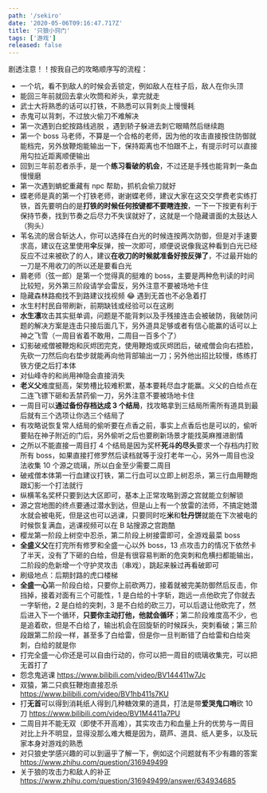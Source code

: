 ```yaml
---
path: '/sekiro'
date: '2020-05-06T09:16:47.717Z'
title: '只狼小窍门'
tags: ['游戏']
released: false
---
```


剧透注意！！按我自己的攻略顺序写的流程：

- 一个坑，看不到敌人的时候会丢锁定，例如敌人在柱子后，敌人在你头顶
- 能回三年前就回去拿火吹筒和斧头，拿完就走
- 武士大将熟悉的话可以打铁，不熟悉可以背刺炎上慢慢耗
- 赤鬼可以背刺，不过放火偷刀不难解决
- 第一次遇到白蛇按路线逃脱 ，遇到轿子躲进去刺它眼睛然后继续跑
- 第一个 boss 马老师，不算是一个合格的老师，因为他的攻击直接按住防御就能档完，另外放鞭炮能输出一下，保持距离也不怕跟不上，有提示时可以直接用勾拉近距离顺便输出
- 回到三年前忍者杀手，是一个**练习看破的机会**，不过还是手残也能背刺一条血慢慢磨
- 第一次遇到蚺蛇重藏有 npc 帮助，抓机会偷刀就好
- 蝶老师是真的第一个打铁老师，谢谢蝶老师，建议大家在这交交学费老实练打铁，首先要明白的是**打铁的时候任何按键都不要瞎连按**，一下一下按更有利于保持节奏，找到节奏之后尽力不失误就好了，这就是一个隐藏谱面的太鼓达人（狗头）
- 苇名流的居合斩达人，你可以选择在白光的时候连按两次防御，但是对手速要求高，建议在这里使用**伞**反弹，按一次即可，顺便说说像我这种看到白光已经反应不过来被砍了的人，建议**在收刀的时候就准备好按反弹了**，不过最开始的一刀是不用收刀的所以还是要看白光
- 屑老师（弦一郎）是第一个觉得真的挺难的 boss，主要是两种危判读的时间比较短，另外第三阶段请学会雷反，另外注意不要被场地卡住
- 隐藏森林路痴找不到路建议找视频 😂 遇到无首也不必急着打
- 水生村村民自带刷新，前期缺钱或经验可以在这刷
- **水生凛**攻击其实挺单调，问题是不能背刺以及手残接连击会被破防，我破防问题的解决方案是连击只接后面几下，另外道具足够或者有信心能赢的话可以上神之飞雪（一周目省着不敢用，二周目一百多个了）
- 幻影破戒僧被鞭炮和灰烬团完克，使用鞭炮或灰烬团后，破戒僧会向右捂脸，先砍一刀然后向右垫步就能再向他背部输出一刀；另外他出招比较慢，练练打铁方便之后打本体
- 对仙峰寺的和尚用神隐会直接消失
- **老义父**难度挺高，架势槽比较难积累，基本要耗尽血才能赢。义父的白给点在二连飞镖下砸和丢禁药偷一刀，另外注意不要被场地卡住
- 一周目可以**通过备份存档达成 3 个结局**，找攻略拿到三结局所需所有道具到最后就有三个选项让你选三个结局了
- 有攻略说恢复常人结局的偷听要在点香之前，事实上点香后也是可以的，偷听要贴在神子附近的门后，另外偷听之后也要刷新场景才能找英麻推进剧情
- 之所以不能直接一周目打 4 个结局是因为奖杯**死斗的尽头**要求一个存档内打败所有 boss，如果直接打修罗然后读档就等于没打老年一心，另外一周目也没法收集 10 个源之琉璃，所以白金至少需要二周目
- 破戒僧本体第一行血建议打铁，第二行血可以立即上树忍杀，第三行血用鞭炮跟幻影一个打法就行
- 纵横苇名奖杯只要到达大区即可，基本上正常攻略到源之宫就能立刻解锁
- 源之宫地图的终点要通过潜水到达，但是山上有一个放雷的法师，不搞定她潜水就会被电死，但是这也可以逃课，只要同时吃**米**和**牡丹饼**就能在下次被电的时候恢复满血，逃课视频可以在 B 站搜源之宫跑酷
- 樱龙第一阶段上树空中忍杀，第二阶段上树接雷即可，全游戏最菜 boss
- **全盛义父**在打完所有修罗和全盛一心以外 boss，13 点攻击力的情况下依然卡了半天，没有了下砸的白给，但是有很容易判断的危突刺和危横扫都能输出，二阶段的危新增一个守护灵攻击（串戏），跳起来躲过再看破即可
- 刷级地点：后期封路的虎口楼梯
- **全盛一心**第一阶段白给，只要你上前砍两刀，接着就被完美防御然后反击，你挡掉，接着对面有三个可能性，1 是白给的十字斩，跑远一点他砍完了你就去一字斩他，2 是白给的突刺，3 是不白给的砍三刀，可以后退让他砍完了，然后进入下一个循环，**只要你主动打他，他就会循环**；第二阶段难度高不少，也是追着砍，但是不白给了，输出机会在回旋斩的时候踩头，突刺看破；第三阶段跟第二阶段一样，甚至多了白给雷，但是你一旦判断错了白给雷和白给突刺，白给的就是你
- 打完全盛一心你还是可以自由行动的，你可以把一周目的琉璃收集完，可以把无首打了
- 怨念鬼逃课 https://www.bilibili.com/video/BV144411w7Jc
- 双猿，第二只疯狂鞭炮直接忍杀 https://www.bilibili.com/video/BV1hb411s7KU
- 打**无首**可以得到消耗纸人得到几种糖效果的道具，打法是带**爱哭鬼口哨**砍 10 刀 https://www.bilibili.com/video/BV1M4411a7PU
- 二周目并不能无双（即使不开高难），其实攻击力和血量上升的优势与一周目对比上升不明显，显得没那么难大概是因为，葫芦、道具、纸人更多，以及玩家本身对游戏的熟悉
- 对只狼史学感兴趣的可以到逼乎了解一下，例如这个问题就有不少有趣的答案 https://www.zhihu.com/question/316949499
- 关于狼的攻击力和敌人的补正 https://www.zhihu.com/question/316949499/answer/634934685
